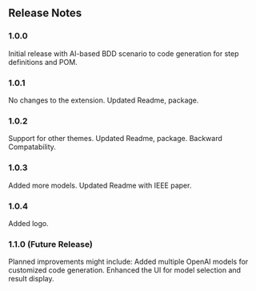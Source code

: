 ## Release Notes

### 1.0.0

Initial release with AI-based BDD scenario to code generation for step definitions and POM.

### 1.0.1

No changes to the extension.
Updated Readme, package.

### 1.0.2

Support for other themes.
Updated Readme, package.
Backward Compatability.

### 1.0.3

Added more models.
Updated Readme with IEEE paper.

### 1.0.4
Added logo.

### 1.1.0 (Future Release)

Planned improvements might include:
    Added multiple OpenAI models for customized code generation.
    Enhanced the UI for model selection and result display.
